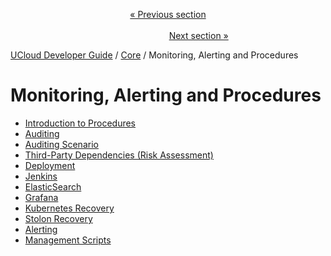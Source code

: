 <p align='center'>
<a href='/docs/developer-guide/core/users/avatars.md'>« Previous section</a>
&nbsp;&nbsp;&nbsp;&nbsp;&nbsp;&nbsp;&nbsp;&nbsp;&nbsp;&nbsp;&nbsp;&nbsp;&nbsp;&nbsp;&nbsp;&nbsp;&nbsp;&nbsp;&nbsp;&nbsp;&nbsp;&nbsp;&nbsp;&nbsp;&nbsp;&nbsp;&nbsp;&nbsp;&nbsp;&nbsp;&nbsp;&nbsp;&nbsp;&nbsp;&nbsp;&nbsp;&nbsp;&nbsp;&nbsp;&nbsp;&nbsp;&nbsp;&nbsp;&nbsp;&nbsp;&nbsp;&nbsp;&nbsp;&nbsp;&nbsp;&nbsp;&nbsp;&nbsp;&nbsp;&nbsp;&nbsp;&nbsp;&nbsp;&nbsp;&nbsp;&nbsp;&nbsp;&nbsp;&nbsp;&nbsp;&nbsp;&nbsp;&nbsp;&nbsp;&nbsp;&nbsp;&nbsp;&nbsp;&nbsp;&nbsp;&nbsp;&nbsp;&nbsp;&nbsp;&nbsp;&nbsp;&nbsp;&nbsp;&nbsp;&nbsp;&nbsp;&nbsp;&nbsp;&nbsp;&nbsp;&nbsp;&nbsp;&nbsp;&nbsp;&nbsp;&nbsp;&nbsp;&nbsp;&nbsp;&nbsp;&nbsp;&nbsp;&nbsp;&nbsp;&nbsp;&nbsp;&nbsp;&nbsp;&nbsp;&nbsp;&nbsp;&nbsp;&nbsp;&nbsp;&nbsp;&nbsp;&nbsp;&nbsp;&nbsp;&nbsp;&nbsp;&nbsp;&nbsp;&nbsp;&nbsp;&nbsp;&nbsp;&nbsp;&nbsp;&nbsp;&nbsp;&nbsp;&nbsp;&nbsp;&nbsp;&nbsp;&nbsp;&nbsp;&nbsp;&nbsp;&nbsp;&nbsp;&nbsp;&nbsp;&nbsp;&nbsp;&nbsp;&nbsp;&nbsp;&nbsp;&nbsp;&nbsp;&nbsp;<a href='/docs/developer-guide/core/monitoring/introduction.md'>Next section »</a>
</p>


[UCloud Developer Guide](/docs/developer-guide/README.md) / [Core](/docs/developer-guide/core/README.md) / Monitoring, Alerting and Procedures
# Monitoring, Alerting and Procedures

 - [Introduction to Procedures](/docs/developer-guide/core/monitoring/introduction.md)
 - [Auditing](/docs/developer-guide/core/monitoring/auditing.md)
 - [Auditing Scenario](/docs/developer-guide/core/monitoring/auditing-scenario.md)
 - [Third-Party Dependencies (Risk Assessment)](/docs/developer-guide/core/monitoring/dependencies.md)
 - [Deployment](/docs/developer-guide/core/monitoring/deployment.md)
 - [Jenkins](/docs/developer-guide/core/monitoring/jenkins.md)
 - [ElasticSearch](/docs/developer-guide/core/monitoring/elastic.md)
 - [Grafana](/docs/developer-guide/core/monitoring/grafana.md)
 - [Kubernetes Recovery](/docs/developer-guide/core/monitoring/k8-recovery.md)
 - [Stolon Recovery](/docs/developer-guide/core/monitoring/stolon-recovery.md)
 - [Alerting](/docs/developer-guide/core/monitoring/alerting.md)
 - [Management Scripts](/docs/developer-guide/core/monitoring/scripts/README.md)
